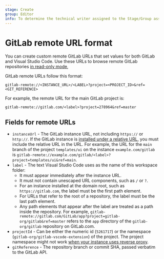 ```yaml
---
stage: Create
group: Editor
info: To determine the technical writer assigned to the Stage/Group associated with this page, see https://about.gitlab.com/handbook/product/ux/technical-writing/#assignments
---
```


# GitLab remote URL format

You can create custom remote GitLab URLs that set values for both GitLab and
Visual Studio Code. Use these URLs to browse remote GitLab repositories
[in read-only mode](https://gitlab.com/gitlab-org/gitlab-vscode-extension/-/blob/main/README.md#browse-a-repository-without-cloning),

GitLab remote URLs follow this format:

```plaintext
gitlab-remote://<INSTANCE_URL>/<LABEL>?project=<PROJECT_ID>&ref=<GIT_REFERENCE>
```

For example, the remote URL for the main GitLab project is:

```plaintext
gitlab-remote://gitlab.com/<label>?project=278964&ref=master
```

## Fields for remote URLs

- `instanceUrl` - The GitLab instance URL, not including `https://` or `http://`. If the GitLab instance is [installed under a relative URL](https://docs.gitlab.com/ee/install/relative_url.html), you must include the relative URL in the URL. For example, the URL for the `main` branch of the project `templates/ui` on the instance `example.com/gitlab` is `gitlab-remote://example.com/gitlab/<label>?project=templates/ui&ref=main`.
- `label` - The text Visual Studio Code uses as the name of this workspace folder:
  - It must appear immediately after the instance URL.
  - It must not contain unescaped URL components, such as `/` or `?`.
  - For an instance installed at the domain root, such as `https://gitlab.com`, the label must be the first path element.
  - For URLs that refer to the root of a repository, the label must be the last path element.
  - Any path elements that appear after the label are treated as a path inside the repository. For example, `gitlab-remote://gitlab.com/GitLab/app?project=gitlab-org/gitlab&ref=master` refers to the `app` directory of the `gitlab-org/gitlab` repository on GitLab.com.
- `projectId` - Can be either the numeric id (`5261717`) or the namespace (`gitlab-org/gitlab-vscode-extension`) of the project. The project namespace might not work [when your instance uses reverse proxy](https://gitlab.com/gitlab-org/gitlab-vscode-extension/-/issues/143).
- `gitReference` - The repository branch or commit SHA, passed verbatim to the GitLab API.
